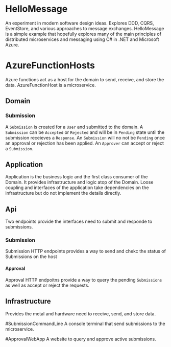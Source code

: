 # HelloMessage 
An experiment in modern software design ideas.
Explores DDD, CQRS, EventStore, and various approaches to message exchanges. HelloMessage is a simple example that hopefully explores many of the main principles of 
distributed microservices and messaging using C# in .NET and Microsoft Azure.

# AzureFunctionHosts
Azure functions act as a host for the domain to send, receive, and store the data. AzureFunctionHost is a microservice.
## Domain
### Submission
A `Submission` is created for a `User` and submitted to the domain. 
A `Submission` can be `Accepted` or `Rejected` and will be in `Pending` state until the submission receieves a `Response`.
An `Submission` will no not be `Pending` once an approval or rejection has been applied.
An `Approver` can accept or reject a `Submission`.

## Application
Application is the business logic and the first class consumer of the Domain. It provides infrastructure and logic atop of the Domain. Loose coupling and interfaces of the application 
take dependencies on the infrastructure but do not implement the details directly.

## Api
Two endpoints provide the interfaces need to submit and responde to submissions.

### Submission
Submission HTTP endpoints provides a way to send and chekc the status of Submissions on the host

#### Approval
Approval HTTP endpoitns provide a way to query the pending `Submissions` as well as accept or reject the requests.

## Infrastructure
Provides the metal and hardware need to receive, send, and store data.

#SubmissionCommandLine
A console terminal that send submissions to the microservice.

#ApprovalWebApp
A website to query and approve active submissions.

